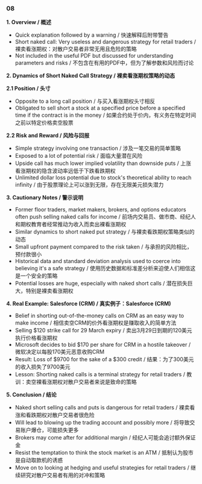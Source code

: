 ### 08

**1. Overview / 概述**
- Quick explanation followed by a warning / 快速解释后附带警告
- Short naked call: Very useless and dangerous strategy for retail traders / 裸卖看涨期权：对散户交易者非常无用且危险的策略
- Not included in the useful PDF but discussed for understanding parameters and risks / 不包含在有用的PDF中，但为了解参数和风险而讨论

**2. Dynamics of Short Naked Call Strategy / 裸卖看涨期权策略的动态**

**2.1 Position / 头寸**
- Opposite to a long call position / 与买入看涨期权头寸相反
- Obligated to sell short a stock at a specified price before a specified time if the contract is in the money / 如果合约处于价内，有义务在特定时间之前以特定价格卖空股票

**2.2 Risk and Reward / 风险与回报**
- Simple strategy involving one transaction / 涉及一笔交易的简单策略
- Exposed to a lot of potential risk / 面临大量潜在风险
- Upside call has much lower implied volatility than downside puts / 上涨看涨期权的隐含波动率远低于下跌看跌期权
- Unlimited dollar loss potential due to stock's theoretical ability to reach infinity / 由于股票理论上可以涨到无限，存在无限美元损失潜力

**3. Cautionary Notes / 警示说明**
- Former floor traders, market makers, brokers, and options educators often push selling naked calls for income / 前场内交易员、做市商、经纪人和期权教育者经常推动为收入而卖出裸看涨期权
- Similar dynamics to short naked put strategy / 与裸卖看跌期权策略类似的动态
- Small upfront payment compared to the risk taken / 与承担的风险相比，预付款很小
- Historical data and standard deviation analysis used to coerce into believing it's a safe strategy / 使用历史数据和标准差分析来迫使人们相信这是一个安全的策略
- Potential losses are huge, especially with naked short calls / 潜在损失巨大，特别是裸卖看涨期权

**4. Real Example: Salesforce (CRM) / 真实例子：Salesforce (CRM)**
- Belief in shorting out-of-the-money calls on CRM as an easy way to make income / 相信卖空CRM的价外看涨期权是赚取收入的简单方法
- Selling $120 strike call for 29 March expiry / 卖出3月29日到期的120美元执行价格看涨期权
- Microsoft decides to bid $170 per share for CRM in a hostile takeover / 微软决定以每股170美元恶意收购CRM
- Result: Loss of $9700 for the sake of a $300 credit / 结果：为了300美元的收入损失了9700美元
- Lesson: Shorting naked calls is a terminal strategy for retail traders / 教训：卖空裸看涨期权对散户交易者来说是致命的策略

**5. Conclusion / 结论**
- Naked short selling calls and puts is dangerous for retail traders / 裸卖看涨和看跌期权对散户交易者很危险
- Will lead to blowing up the trading account and possibly more / 将导致交易账户爆仓，可能损失更多
- Brokers may come after for additional margin / 经纪人可能会追讨额外保证金
- Resist the temptation to think the stock market is an ATM / 抵制认为股市是自动取款机的诱惑
- Move on to looking at hedging and useful strategies for retail traders / 继续研究对散户交易者有用的对冲和策略
